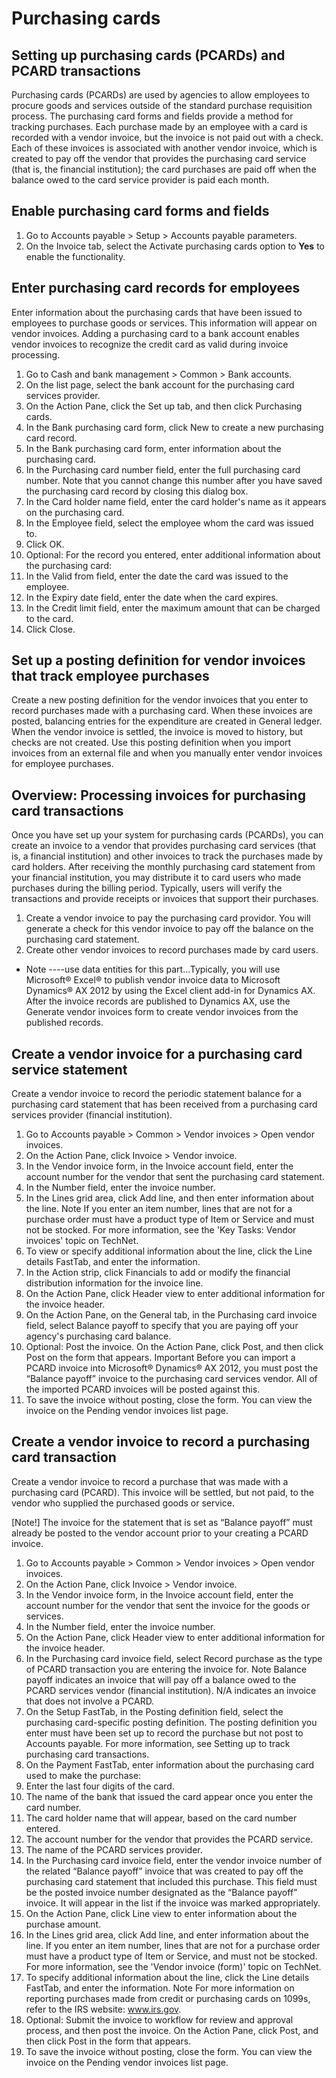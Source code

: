 # Purchasing cards


## Setting up purchasing cards (PCARDs) and PCARD transactions

Purchasing cards (PCARDs) are used by agencies to allow employees to procure goods and services outside of the standard purchase requisition process. The purchasing card forms and fields provide a method for tracking purchases. Each purchase made by an employee with a card is recorded with a vendor invoice, but the invoice is not paid out with a check. Each of these invoices is associated with another vendor invoice, which is created to pay off the vendor that provides the purchasing card service (that is, the financial institution); the card purchases are paid off when the balance owed to the card service provider is paid each month.

## Enable purchasing card forms and fields
1. Go to Accounts payable > Setup > Accounts payable parameters.
2. On the Invoice tab, select the Activate purchasing cards option to **Yes** to enable the functionality.

## Enter purchasing card records for employees
Enter information about the purchasing cards that have been issued to employees to purchase goods or services. This information will appear on vendor invoices. Adding a purchasing card to a bank account enables vendor invoices to recognize the credit card as valid during invoice processing.

1. Go to Cash and bank management > Common > Bank accounts.
2. On the list page, select the bank account for the purchasing card services provider.
3. On the Action Pane, click the Set up tab, and then click Purchasing cards.
4. In the Bank purchasing card form, click New to create a new purchasing card record.
5. In the Bank purchasing card form, enter information about the purchasing card. 
6. In the Purchasing card number field, enter the full purchasing card number. Note that you cannot change this number after you have saved the purchasing card record by closing this dialog box.
7. In the Card holder name field, enter the card holder's name as it appears on the purchasing card.
8. In the Employee field, select the employee whom the card was issued to.
9. Click OK.
10. Optional: For the record you entered, enter additional information about the purchasing card: 
11. In the Valid from field, enter the date the card was issued to the employee.
12. In the Expiry date field, enter the date when the card expires.
13. In the Credit limit field, enter the maximum amount that can be charged to the card.
14. Click Close.

## Set up a posting definition for vendor invoices that track employee purchases

Create a new posting definition for the vendor invoices that you enter to record purchases made with a purchasing card. When these invoices are posted, balancing entries for the expenditure are created in General ledger. When the vendor invoice is settled, the invoice is moved to history, but checks are not created. Use this posting definition when you import invoices from an external file and when you manually enter vendor invoices for employee purchases.

## Overview: Processing invoices for purchasing card transactions

Once you have set up your system for purchasing cards (PCARDs), you can create an invoice to a vendor that provides purchasing card services (that is, a financial institution) and other invoices to track the purchases made by card holders.
After receiving the monthly purchasing card statement from your financial institution, you may distribute it to card users who made purchases during the billing period. Typically, users will verify the transactions and provide receipts or invoices that support their purchases.
1. Create a vendor invoice to pay the purchasing card providor. You will generate a check for this vendor invoice to pay off the balance on the purchasing card statement. 
2.  Create other vendor invoices to record purchases made by card users.  

- Note ----use data entities for this part...Typically, you will use Microsoft® Excel® to publish vendor invoice data to Microsoft Dynamics® AX 2012 by using the Excel client add-in for Dynamics AX. After the invoice records are published to Dynamics AX, use the Generate vendor invoices form to create vendor invoices from the published records.

## Create a vendor invoice for a purchasing card service statement

Create a vendor invoice to record the periodic statement balance for a purchasing card statement that has been received from a purchasing card services provider (financial institution).
1. Go to Accounts payable > Common > Vendor invoices > Open vendor invoices.
2. On the Action Pane, click Invoice > Vendor invoice.
3. In the Vendor invoice form, in the Invoice account field, enter the account number for the vendor that sent the purchasing card statement.
4. In the Number field, enter the invoice number.
5. In the Lines grid area, click Add line, and then enter information about the line. 
Note
If you enter an item number, lines that are not for a purchase order must have a product type of Item or Service and must not be stocked. For more information, see the 'Key Tasks: Vendor invoices' topic on TechNet.
6. To view or specify additional information about the line, click the Line details FastTab, and enter the information.
7. In the Action strip, click Financials to add or modify the financial distribution information for the invoice line.
8. On the Action Pane, click Header view to enter additional information for the invoice header.
9. On the Action Pane, on the General tab, in the Purchasing card invoice field, select Balance payoff to specify that you are paying off your agency's purchasing card balance.
10. Optional: Post the invoice. On the Action Pane, click Post, and then click Post on the form that appears. 
Important
Before you can import a PCARD invoice into Microsoft® Dynamics® AX 2012, you must post the “Balance payoff” invoice to the purchasing card services vendor. All of the imported PCARD invoices will be posted against this.
11. To save the invoice without posting, close the form. You can view the invoice on the Pending vendor invoices list page.

## Create a vendor invoice to record a purchasing card transaction

Create a vendor invoice to record a purchase that was made with a purchasing card (PCARD). This invoice will be settled, but not paid, to the vendor who supplied the purchased goods or service.

[Note!] The invoice for the statement that is set as “Balance payoff” must already be posted to the vendor account prior to your creating a PCARD invoice.

1. Go to Accounts payable > Common > Vendor invoices > Open vendor invoices.
2. On the Action Pane, click Invoice > Vendor invoice.
3. In the Vendor invoice form, in the Invoice account field, enter the account number for the vendor that sent the invoice for the goods or services.
4. In the Number field, enter the invoice number.
5. On the Action Pane, click Header view to enter additional information for the invoice header.
6. In the Purchasing card invoice field, select Record purchase as the type of PCARD transaction you are entering the invoice for. 
Note
Balance payoff indicates an invoice that will pay off a balance owed to the PCARD services vendor (financial institution). N/A indicates an invoice that does not involve a PCARD.
7. On the Setup FastTab, in the Posting definition field, select the purchasing card-specific posting definition. The posting definition you enter must have been set up to record the purchase but not post to Accounts payable. For more information, see Setting up to track purchasing card transactions.
8. On the Payment FastTab, enter information about the purchasing card used to make the purchase: 
9. Enter the last four digits of the card.
10. The name of the bank that issued the card appear once you enter the card number.
11. The card holder name that will appear, based on the card number entered.
12. The account number for the vendor that provides the PCARD service.
13. The name of the PCARD services provider.
14. In the Purchasing card invoice field, enter the vendor invoice number of the related “Balance payoff” invoice that was created to pay off the purchasing card statement that included this purchase. This field must be the posted invoice number designated as the “Balance payoff” invoice. It will appear in the list if the invoice was marked appropriately.
15. On the Action Pane, click Line view to enter information about the purchase amount.
16. In the Lines grid area, click Add line, and enter information about the line. If you enter an item number, lines that are not for a purchase order must have a product type of Item or Service, and must not be stocked. For more information, see the 'Vendor invoice (form)' topic on TechNet.
17. To specify additional information about the line, click the Line details FastTab, and enter the information. 
Note
For more information on reporting purchases made from credit or purchasing cards on 1099s, refer to the IRS website: www.irs.gov.
18. Optional: Submit the invoice to workflow for review and approval process, and then post the invoice. On the Action Pane, click Post, and then click Post in the form that appears.
19. To save the invoice without posting, close the form. You can view the invoice on the Pending vendor invoices list page.




